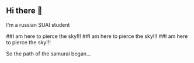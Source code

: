 ## Hi there 👋
I'm a russian SUAI student


##I am here to pierce the sky!!!
##I am here to pierce the sky!!!
##I am here to pierce the sky!!!


So the path of the samurai began...
